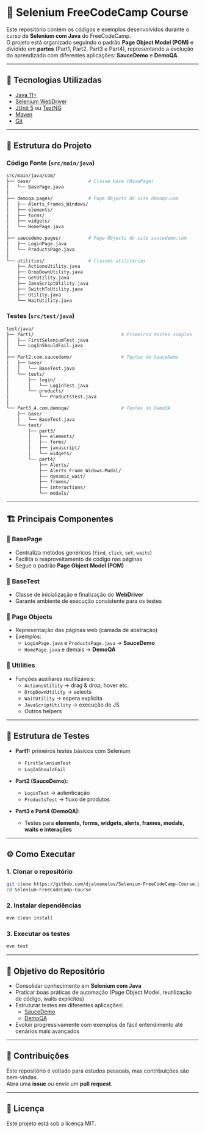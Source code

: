 # 🧪 Selenium FreeCodeCamp Course

Este repositório contém os códigos e exemplos desenvolvidos durante o curso de **Selenium com Java** do FreeCodeCamp.  
O projeto está organizado seguindo o padrão **Page Object Model (POM)** e dividido em **partes** (Part1, Part2, Part3 e Part4), representando a evolução do aprendizado com diferentes aplicações: **SauceDemo** e **DemoQA**.  

---

## 🚀 Tecnologias Utilizadas
- [Java 11+](https://www.oracle.com/java/technologies/downloads/)  
- [Selenium WebDriver](https://www.selenium.dev/)  
- [JUnit 5](https://junit.org/junit5/) ou [TestNG](https://testng.org/doc/)  
- [Maven](https://maven.apache.org/)  
- [Git](https://git-scm.com/)  

---

## 📂 Estrutura do Projeto

### **Código Fonte (`src/main/java`)**
```bash
src/main/java/com/
├── base/                     # Classe base (BasePage)
│   └── BasePage.java
│
├── demoqa.pages/             # Page Objects do site demoqa.com
│   ├── Alerts_Frames_Windows/
│   ├── elements/
│   ├── forms/
│   ├── widgets/
│   └── HomePage.java
│
├── saucedemo.pages/          # Page Objects do site saucedemo.com
│   ├── LoginPage.java
│   └── ProductsPage.java
│
└── utilities/                # Classes utilitárias
    ├── ActionsUtility.java
    ├── DropDownUtility.java
    ├── GetUtility.java
    ├── JavaScriptUtility.java
    ├── SwitchToUtility.java
    ├── Utility.java
    └── WaitUtility.java
```

### **Testes (`src/test/java`)**
```bash
test/java/
├── Part1/                                # Primeiros testes simples
│   ├── FirstSeleniumTest.java
│   └── LogInShouldFail.java
│
├── Part2.com.saucedemo/                  # Testes do SauceDemo
│   ├── base/
│   │   └── BaseTest.java
│   └── tests/
│       ├── login/
│       │   └── LoginTest.java
│       └── products/
│           └── ProductsTest.java
│
└── Part3_4.com.demoqa/                   # Testes do DemoQA
    ├── base/
    │   └── BaseTest.java
    └── test/
        ├── part3/
        │   ├── elements/
        │   ├── forms/
        │   ├── javascript/
        │   └── widgets/
        └── part4/
            ├── Alerts/
            ├── Alerts_Frame_Widows.Modal/
            ├── dynamic_wait/
            ├── frames/
            ├── interactions/
            └── modals/
```

---

## 🏗️ Principais Componentes

### 🔹 BasePage
- Centraliza métodos genéricos (`find`, `click`, `set`, `waits`)  
- Facilita o reaproveitamento de código nas páginas  
- Segue o padrão **Page Object Model (POM)**  

### 🔹 BaseTest
- Classe de inicialização e finalização do **WebDriver**  
- Garante ambiente de execução consistente para os testes  

### 🔹 Page Objects
- Representação das páginas web (camada de abstração)  
- Exemplos:
  - `LoginPage.java` e `ProductsPage.java` → **SauceDemo**  
  - `HomePage.java` e demais → **DemoQA**  

### 🔹 Utilities
- Funções auxiliares reutilizáveis:
  - `ActionsUtility` → drag & drop, hover etc.  
  - `DropDownUtility` → selects  
  - `WaitUtility` → espera explícita  
  - `JavaScriptUtility` → execução de JS  
  - Outros helpers  

---

## 🧪 Estrutura de Testes

- **Part1:** primeiros testes básicos com Selenium  
  - `FirstSeleniumTest`  
  - `LogInShouldFail`  

- **Part2 (SauceDemo):**  
  - `LoginTest` → autenticação  
  - `ProductsTest` → fluxo de produtos  

- **Part3 e Part4 (DemoQA):**  
  - Testes para **elements, forms, widgets, alerts, frames, modals, waits e interações**  

---

## ⚙️ Como Executar

### 1. Clonar o repositório
```bash
git clone https://github.com/djalmamelos/Selenium-FreeCodeCamp-Course.git
cd Selenium-FreeCodeCamp-Course
```

### 2. Instalar dependências
```bash
mvn clean install
```

### 3. Executar os testes
```bash
mvn test
```

---

## 📌 Objetivo do Repositório
- Consolidar conhecimento em **Selenium com Java**  
- Praticar boas práticas de automação (Page Object Model, reutilização de código, waits explícitos)  
- Estruturar testes em diferentes aplicações:  
  - [SauceDemo](https://www.saucedemo.com/)  
  - [DemoQA](https://demoqa.com/)  
- Evoluir progressivamente com exemplos de fácil entendimento até cenários mais avançados  

---

## 🤝 Contribuições
Este repositório é voltado para estudos pessoais, mas contribuições são bem-vindas.  
Abra uma **issue** ou envie um **pull request**.  

---

## 📄 Licença
Este projeto está sob a licença MIT.  
